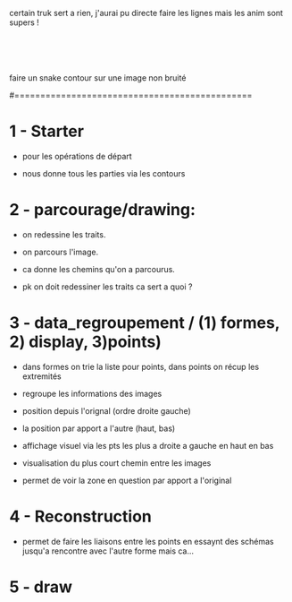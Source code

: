 certain truk sert a rien, j'aurai pu directe faire les lignes mais les anim sont supers !





<br><br><br><br>
faire un snake contour sur une image non bruité



#==============================================

<h1>1 - Starter</h1>
 
 - pour les opérations de départ

 - nous donne tous les parties via les contours


<h1>2 - parcourage/drawing:</h1>

 - on redessine les traits.
 
 - on parcours l'image.
 
 - ca donne les chemins qu'on a parcourus.
 
 - pk on doit redessiner les traits ca sert a quoi ?
 
<h1>3 - data_regroupement / (1) formes, 2) display, 3)points)</h1>

 - dans formes on trie la liste pour points, dans points on récup les extremités

 - regroupe les informations des images
 
 - position depuis l'orignal (ordre droite gauche)
 
 - la position par apport a l'autre (haut, bas)

 - affichage visuel via les pts les plus a droite a gauche en haut en bas
 
 - visualisation du plus court chemin entre les images

- permet de voir la zone en question par apport a l'original


<h1>4 - Reconstruction</h1>

- permet de faire les liaisons entre les points en essaynt des schémas jusqu'a rencontre avec l'autre forme mais ca...


<h1>5 - draw</h1>


















